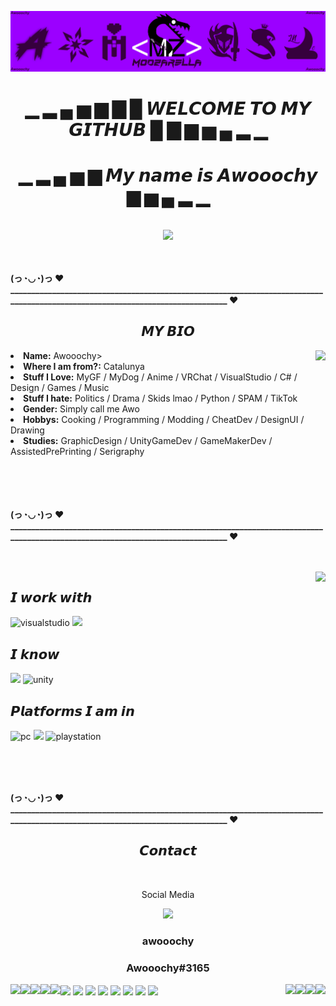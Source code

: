 ![Header](./mzbanner.png)

<body>
<h1 align="center"> ▁ ▂ ▄ ▅ ▆ ▇ █ 𝙒𝙀𝙇𝘾𝙊𝙈𝙀 𝙏𝙊 𝙈𝙔 𝙂𝙄𝙏𝙃𝙐𝘽 █ ▇ ▆ ▅ ▄ ▂ ▁ </h1>
<h1 align="center">      ▁ ▂ ▄ ▅ ▆ 𝙈𝙮 𝙣𝙖𝙢𝙚 𝙞𝙨 𝘼𝙬𝙤𝙤𝙤𝙘𝙝𝙮 ▆ ▅ ▄ ▂ ▁ </h1>
<br>
<div align="center">
<img src="https://i.imgur.com/wF4JBYf.gif">
</div>
<br>
<div>
<br>
<p><b>(っ◔◡◔)っ ♥ _______________________________________________________________________________________________________________________________ ♥<br></b></p>
<h2 align="center">𝙈𝙔 𝘽𝙄𝙊</h2>
<img src="https://i.imgur.com/PBBPwQy.gif" align="right">
<li>
<b>Name:</b> Awooochy>
<li>
<b>Where I am from?:</b> Catalunya
</li>
<li>
<b>Stuff I Love:</b> MyGF / MyDog / Anime / VRChat / VisualStudio / C# / Design / Games / Music
</li>
<li>
<b>Stuff I hate:</b> Politics / Drama / Skids lmao / Python / SPAM / TikTok 
</li>
<li>
<b>Gender:</b> Simply call me Awo
</li>
<li>
<b>Hobbys:</b> Cooking / Programming / Modding / CheatDev / DesignUI / Drawing
</li>
<li>
<b>Studies:</b> GraphicDesign / UnityGameDev / GameMakerDev / AssistedPrePrinting / Serigraphy
</li>
<br>
<br>
<br>
<br>
<p><b>(っ◔◡◔)っ ♥ _______________________________________________________________________________________________________________________________ ♥<br></b></p>
</div>
<div>
<br>
<br>
<img src="https://i.imgur.com/sFqr3tV.gif" align="right">
<h2 align="left">𝙄 𝙬𝙤𝙧𝙠 𝙬𝙞𝙩𝙝</h2>
<p>
</div>
<div>
<img src="https://github.com/SonGorLick/ColoredBadges/blob/master/png/dev/tools/visualstudio%403x.png" alt="visualstudio" width="160" hight="50">
<img src="https://raw.githubusercontent.com/alexnaiman/alexnaiman/master/resources/dev/unity.svg" height="35px" style="vertical-align:top margin:6px 4px"/>
</p>
<div>
<h2 align="left">𝙄 𝙠𝙣𝙤𝙬</h2>
<p>
</div>
<div>
<img src="https://raw.githubusercontent.com/alexnaiman/alexnaiman/master/resources/dev/csharp.svg" height="35px" style="vertical-align:top margin:6px 4px" />
<img src="https://github.com/SonGorLick/ColoredBadges/blob/master/png/dev/languages/csharp_dotnet.png" alt="unity" width="130" hight="50">
</p>
<div>
<h2 align="left">𝙋𝙡𝙖𝙩𝙛𝙤𝙧𝙢𝙨 𝙄 𝙖𝙢 𝙞𝙣</h2>
<p>
</div>
<div>
<img src="https://github.com/Xx-Ashutosh-xX/Xx-Ashutosh-xX/blob/master/assets/icons/pc.png" alt="pc" width="100" hight="50">
<img src="https://raw.githubusercontent.com/alexnaiman/alexnaiman/master/resources/dev/mobile.svg" height="35px" style="vertical-align:top margin:6px 4px" />
<img src="https://github.com/Xx-Ashutosh-xX/Xx-Ashutosh-xX/blob/master/assets/icons/playstation@3x.png" alt="playstation" width="150" hight="50">
</p>
<br>
<br>
<br>
<p><b>(っ◔◡◔)っ ♥ _______________________________________________________________________________________________________________________________ ♥<br></b></p>
<h2 align="center">𝘾𝙤𝙣𝙩𝙖𝙘𝙩</h2>
<br>
<p align="center">Social Media<br>
</p>
<p align="center"><a href="" target="_blank"><img src="https://img.shields.io/badge/%20-%237289DA.svg?&style=for-the-badge&logo=discord&logoColor=white"/></a></p>
<h3 align="center">awooochy </h3>
<h3 align="center">Awooochy#3165 </h3>
<img src="https://i.imgur.com/NIUWlwV.gif" align="left">
<img src="https://i.imgur.com/NIUWlwV.gif" align="center">
<img src="https://i.imgur.com/NIUWlwV.gif" align="right">
<img src="https://i.imgur.com/NIUWlwV.gif" align="center">
<img src="https://i.imgur.com/NIUWlwV.gif" align="left">
<img src="https://i.imgur.com/NIUWlwV.gif" align="center">
<img src="https://i.imgur.com/NIUWlwV.gif" align="right">
<img src="https://i.imgur.com/NIUWlwV.gif" align="center">
<img src="https://i.imgur.com/NIUWlwV.gif" align="left">
<img src="https://i.imgur.com/NIUWlwV.gif" align="center">
<img src="https://i.imgur.com/NIUWlwV.gif" align="right">
<img src="https://i.imgur.com/NIUWlwV.gif" align="center">
<img src="https://i.imgur.com/NIUWlwV.gif" align="left">
<img src="https://i.imgur.com/NIUWlwV.gif" align="center">
<img src="https://i.imgur.com/NIUWlwV.gif" align="right">
<img src="https://i.imgur.com/NIUWlwV.gif" align="center">
<img src="https://i.imgur.com/NIUWlwV.gif" align="left">
</div>
</body>
